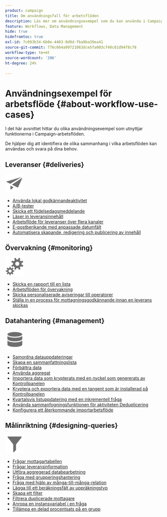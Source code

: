 ```yaml
---
product: campaign
title: Om användningsfall för arbetsflöden
description: Läs mer om användningsexempel som du kan använda i Campaign Classic arbetsflöden
feature: Workflows, Data Management
hide: true
hidefromtoc: true
exl-id: 7c093b34-6b0e-4403-9d9d-fba9ba39ea41
source-git-commit: 776c664a99721063dce5fa003cf40c81d94f8c78
workflow-type: tm+mt
source-wordcount: '206'
ht-degree: 24%

---
```


# Användningsexempel för arbetsflöde {#about-workflow-use-cases}



I det här avsnittet hittar du olika användningsexempel som utnyttjar funktionerna i Campaign-arbetsflöden.

De hjälper dig att identifiera de olika sammanhang i vilka arbetsflöden kan användas och svara på dina behov.

## Leveranser {#deliveries}

<img src="assets/do-not-localize/icon_send.svg" width="60px">

* [Använda lokal godkännandeaktivitet](using-the-local-approval-activity.md)
* [A/B-tester](../../delivery/using/a-b-testing-use-case.md)
* [Skicka ett födelsedagsmeddelande](sending-a-birthday-email.md)
* [Läser in leveransinnehåll](loading-delivery-content.md)
* [Arbetsflöde för leveranser över flera kanaler](cross-channel-delivery-workflow.md)
* [E-postberikande med anpassade datumfält](email-enrichment-with-custom-date-fields.md)
* [Automatisera skapande, redigering och publicering av innehåll](../../delivery/using/automating-via-workflows.md#examples)

## Övervakning {#monitoring}

<img src="assets/do-not-localize/icon_monitoring.svg" width="60px">

* [Skicka en rapport till en lista](sending-a-report-to-a-list.md)
* [Arbetsflöden för övervakning](supervising-workflows.md)
* [Skicka personaliserade aviseringar till operatorer](sending-personalized-alerts-to-operators.md)
* [Ställa in en process för mottagningsgodkännande innan en leverans skickas](using-the-local-approval-activity.md)

## Datahantering {#management}

<img src="assets/do-not-localize/icon_manage.svg" width="60px">

* [Samordna datauppdateringar](coordinating-data-updates.md)
* [Skapa en sammanfattningslista](creating-a-summary-list.md)
* [Förbättra data](enriching-data.md)
* [Använda aggregat](using-aggregates.md)
* [Importera data som krypterats med en nyckel som genererats av Kontrollpanelen](../../platform/using/unzip-decrypt.md)
* [Kryptera och exportera data med en tangent som är installerad på Kontrollpanelen](how-to-use-workflow-data.md#use-case-gpg-encrypt)
* [Kvartalsvis listuppdatering med en inkrementell fråga](quarterly-list-update.md)
* [Använda sammanfogningsfunktionen för aktiviteten Deduplicering](deduplication-merge.md)
* [Konfigurera ett återkommande importarbetsflöde](recurring-import-workflow.md)

## Målinriktning {#designing-queries}

<img src="assets/do-not-localize/icon_filter.svg" width="60px">

* [Frågar mottagartabellen](querying-recipient-table.md)
* [Frågar leveransinformation](querying-delivery-information.md)
* [Utföra aggregerad databearbetning](performing-aggregate-computing.md)
* [Fråga med grupperingshantering](querying-using-grouping-management.md)
* [Fråga med hjälp av många-till-många-relation](querying-using-many-to-many-relationship.md)
* [Lägga till ett beräkningsfält av uppräkningstyp](adding-enumeration-type-calculated-field.md)
* [Skapa ett filter](creating-a-filter.md)
* [Filtrera duplicerade mottagare](filtering-duplicated-recipients.md)
* [Anropa en instansvariabel i en fråga](javascript-scripts-and-templates.md#calling-an-instance-variable-in-a-query)
* [Tillämpa en delad procentsats på en grupp](javascript-scripts-and-templates.md#example)
